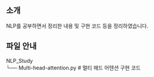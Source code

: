 ## 소개
NLP를 공부하면서 정리한 내용 및 구현 코드 등을 정리하였습니다.

## 파일 안내 
NLP_Study   
└── Multi-head-attention.py   # 멀티 헤드 어텐션 구현 코드   
